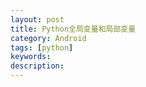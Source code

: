 ```yaml
---
layout: post
title: Python全局变量和局部变量
category: Android
tags: [python]
keywords:
description:
---
```


